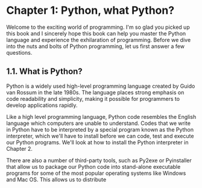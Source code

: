 # Chapter 1: Python, what Python?

Welcome to the exciting world of programming. I'm so glad you picked up this book and I sincerely hope this book can help you master the Python language and experience the exhilaration of programming. Before we dive into the nuts and bolts of Python programming, let us first answer a few questions.

## 1.1. What is Python?

Python is a widely used high-level programming language created by Guido van Rossum in the late 1980s. The language places strong emphasis on code readability and simplicity, making it possible for programmers to develop applications rapidly.

Like a high level programming language, Python code resembles the English language which computers are unable to understand. Codes that we write in Python have to be interpreted by a special program known as the Python interpreter, which we'll have to install before we can code, test and execute our Python programs. We'll look at how to install the Python interpreter in Chapter 2.

There are also a number of third-party tools, such as Py2exe or Pyinstaller that allow us to package our Python code into stand-alone executable programs for some of the most popular operating systems like Windows and Mac OS. This allows us to distribute 